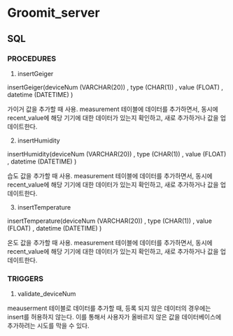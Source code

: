 # Groomit_server

## SQL

### PROCEDURES

1. insertGeiger

insertGeiger(deviceNum (VARCHAR(20)) , type (CHAR(1)) , value (FLOAT) , datetime (DATETIME) )

가이거 값을 추가할 때 사용. measurement 테이블에 데이터를 추가하면서, 동시에 recent_value에 해당 기기에 대한 데이터가 있는지 확인하고, 새로 추가하거나 값을 업데이트한다.

2. insertHumidity

insertHumidity(deviceNum (VARCHAR(20)) , type (CHAR(1)) , value (FLOAT) , datetime (DATETIME) )

습도 값을 추가할 때 사용. measurement 테이블에 데이터를 추가하면서, 동시에 recent_value에 해당 기기에 대한 데이터가 있는지 확인하고, 새로 추가하거나 값을 업데이트한다.

3. insertTemperature

insertTemperature(deviceNum (VARCHAR(20)) , type (CHAR(1)) , value (FLOAT) , datetime (DATETIME) )

온도 값을 추가할 때 사용. measurement 테이블에 데이터를 추가하면서, 동시에 recent_value에 해당 기기에 대한 데이터가 있는지 확인하고, 새로 추가하거나 값을 업데이트한다.

### TRIGGERS

1. validate_deviceNum

meauserment 테이블로 데이터를 추가할 때, 등록 되지 않은 데이터의 경우에는 insert를 허용하지 않는다. 이를 통해서 사용자가 올바르지 않은 값을 데이터베이스에 추가하려는 시도를 막을 수 있다.
